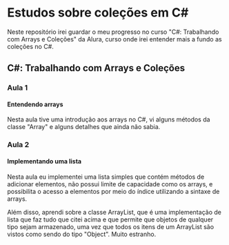 # Estudos sobre coleções em C#

Neste repositório irei guardar o meu progresso no curso "C#: Trabalhando com Arrays e Coleções" da Alura, curso onde irei entender mais a fundo as coleções no C#.

## C#: Trabalhando com Arrays e Coleções

### Aula 1

#### Entendendo arrays

Nesta aula tive uma introdução aos arrays no C#, vi alguns métodos da classe "Array" e alguns detalhes que ainda não sabia.

### Aula 2

#### Implementando uma lista

Nesta aula eu implementei uma lista simples que contém métodos de adicionar elementos, não possui limite de capacidade como os arrays, e possibilita o acesso a elementos por meio do índice utilizando a sintaxe de arrays.

Além disso, aprendi sobre a classe ArrayList, que é uma implementação de lista que faz tudo que citei acima e que permite que objetos de qualquer tipo sejam armazenado, uma vez que todos os itens de um ArrayList são vistos como sendo do tipo "Object". Muito estranho.

